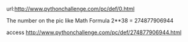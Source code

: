 url:http://www.pythonchallenge.com/pc/def/0.html

The number on the pic like Math Formula
2**38 = 274877906944

access http://www.pythonchallenge.com/pc/def/274877906944.html
